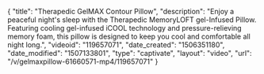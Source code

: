 {
    "title": "Therapedic GelMAX Contour Pillow",
    "description": "Enjoy a peaceful night's sleep with the Therapedic MemoryLOFT gel-Infused Pillow. Featuring cooling gel-infused iCOOL technology and pressure-relieving memory foam, this pillow is designed to keep you cool and comfortable all night long.",
    "videoid": "119657071",
    "date_created": "1506351180",
    "date_modified": "1507133801",
    "type": "captivate",
    "layout": "video",
    "url": "\/v\/gelmaxpillow-61660571-mp4\/119657071"
}